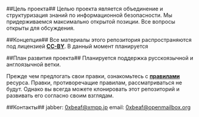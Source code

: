 ##Цель проекта##
Целью проекта является объединение и структуризация знаний по информационной безопасности. Мы придерживаемся максимально открытой позиции. Все вопросы открыты для обсуждения. 

##Концепция##
Все материалы этого репозитория распространяются под лицензией [**CC-BY**](http://creativecommons.org/licenses/by/3.0/deed.ru). В данный момент планируется

##План развития проекта##
Планируется поддержка русскоязычной и англоязычной ветки. 

Прежде чем предлогать свои правки, ознакомьтесь с [**правилами**](/rules.md) ресурса. Правки, противоречащие правилам, рассматриваться не будут.
Однако вы всегда можете клонировать этот репозиторий и развивать его согласно своим взглядам.

##Контакты##
jabber:  0xbeaf@xmpp.jp
email: 0xbeaf@openmailbox.org

